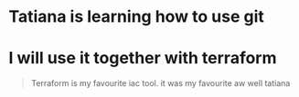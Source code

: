 # Tatiana is learning how to use git
# I will use it together with terraform
> Terraform is my favourite iac tool. it was my favourite aw well tatiana